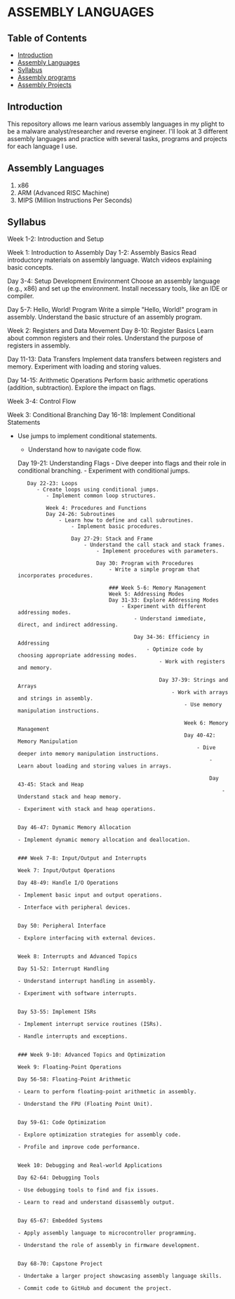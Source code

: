 # ASSEMBLY LANGUAGES

## Table of Contents

- [Introduction](#introduction)
- [Assembly Languages](#assembly-languages)
- [Syllabus](#syllabus)
- [Assembly programs](#assembly-programs)
- [Assembly Projects](#assembly-projects)

## Introduction

This repository allows me learn various assembly languages in my plight to be a malware analyst/researcher and reverse engineer. I'll look at 3 different assembly languages and practice with several tasks, programs and projects for each language I use.

## Assembly Languages

1. x86
2. ARM (Advanced RISC Machine)
3. MIPS (Million Instructions Per Seconds)

## Syllabus

Week 1-2: Introduction and Setup

Week 1: Introduction to Assembly
Day 1-2: Assembly Basics
Read introductory materials on assembly language.
Watch videos explaining basic concepts.

Day 3-4: Setup Development Environment
Choose an assembly language (e.g., x86) and set up the environment.
Install necessary tools, like an IDE or compiler.

Day 5-7: Hello, World! Program
Write a simple "Hello, World!" program in assembly.
Understand the basic structure of an assembly program.

Week 2: Registers and Data Movement
Day 8-10: Register Basics
Learn about common registers and their roles.
Understand the purpose of registers in assembly.

Day 11-13: Data Transfers
Implement data transfers between registers and memory.
Experiment with loading and storing values.

Day 14-15: Arithmetic Operations
Perform basic arithmetic operations (addition, subtraction).
Explore the impact on flags.


Week 3-4: Control Flow

Week 3: Conditional Branching
Day 16-18: Implement Conditional Statements
   - Use jumps to implement conditional statements.
      - Understand how to navigate code flow.

      Day 19-21: Understanding Flags
         - Dive deeper into flags and their role in conditional branching.
            - Experiment with conditional jumps.

            Day 22-23: Loops
               - Create loops using conditional jumps.
                  - Implement common loop structures.

                  Week 4: Procedures and Functions
                  Day 24-26: Subroutines
                      - Learn how to define and call subroutines.
                          - Implement basic procedures.

                          Day 27-29: Stack and Frame
                              - Understand the call stack and stack frames.
                                  - Implement procedures with parameters.

                                  Day 30: Program with Procedures
                                      - Write a simple program that incorporates procedures.

                                      ### Week 5-6: Memory Management
                                      Week 5: Addressing Modes
                                      Day 31-33: Explore Addressing Modes
                                          - Experiment with different addressing modes.
                                              - Understand immediate, direct, and indirect addressing.

                                              Day 34-36: Efficiency in Addressing
                                                  - Optimize code by choosing appropriate addressing modes.
                                                      - Work with registers and memory.

                                                      Day 37-39: Strings and Arrays
                                                          - Work with arrays and strings in assembly.
                                                              - Use memory manipulation instructions.

                                                              Week 6: Memory Management
                                                              Day 40-42: Memory Manipulation
                                                                  - Dive deeper into memory manipulation instructions.
                                                                      - Learn about loading and storing values in arrays.

                                                                      Day 43-45: Stack and Heap
                                                                          - Understand stack and heap memory.
                                                                              - Experiment with stack and heap operations.

                                                                              Day 46-47: Dynamic Memory Allocation
                                                                                  - Implement dynamic memory allocation and deallocation.

                                                                                  ### Week 7-8: Input/Output and Interrupts
                                                                                  Week 7: Input/Output Operations
                                                                                  Day 48-49: Handle I/O Operations
                                                                                      - Implement basic input and output operations.
                                                                                          - Interface with peripheral devices.

                                                                                          Day 50: Peripheral Interface
                                                                                              - Explore interfacing with external devices.

                                                                                              Week 8: Interrupts and Advanced Topics
                                                                                              Day 51-52: Interrupt Handling
                                                                                                  - Understand interrupt handling in assembly.
                                                                                                      - Experiment with software interrupts.

                                                                                                      Day 53-55: Implement ISRs
                                                                                                          - Implement interrupt service routines (ISRs).
                                                                                                              - Handle interrupts and exceptions.

                                                                                                              ### Week 9-10: Advanced Topics and Optimization
                                                                                                              Week 9: Floating-Point Operations
                                                                                                              Day 56-58: Floating-Point Arithmetic
                                                                                                                  - Learn to perform floating-point arithmetic in assembly.
                                                                                                                      - Understand the FPU (Floating Point Unit).

                                                                                                                      Day 59-61: Code Optimization
                                                                                                                          - Explore optimization strategies for assembly code.
                                                                                                                              - Profile and improve code performance.

                                                                                                                              Week 10: Debugging and Real-world Applications
                                                                                                                              Day 62-64: Debugging Tools
                                                                                                                                  - Use debugging tools to find and fix issues.
                                                                                                                                      - Learn to read and understand disassembly output.

                                                                                                                                      Day 65-67: Embedded Systems
                                                                                                                                          - Apply assembly language to microcontroller programming.
                                                                                                                                              - Understand the role of assembly in firmware development.

                                                                                                                                              Day 68-70: Capstone Project
                                                                                                                                                  - Undertake a larger project showcasing assembly language skills.
                                                                                                                                                      - Commit code to GitHub and document the project.

